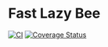 # Fast Lazy Bee

[![CI](https://github.com/fast-lazy-bee/actions/workflows/CI.yml/badge.svg?branch=main)](https://github.com/cowuake/fast-lazy-bee/actions/workflows/CI.yml?branch=main)
[![Coverage Status](https://coveralls.io/repos/github/cowuake/fast-lazy-bee/badge.svg?branch=main)](https://coveralls.io/github/cowuake/fast-lazy-bee?branch=main)
